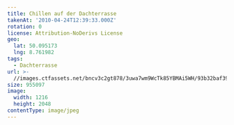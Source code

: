 ```yaml
---
title: Chillen auf der Dachterrasse
takenAt: '2010-04-24T12:39:33.000Z'
rotation: 0
license: Attribution-NoDerivs License
geo:
  lat: 50.095173
  lng: 8.761982
tags:
  - Dachterrasse
url: >-
  //images.ctfassets.net/bncv3c2gt878/3uwa7wm9WcTk85YBMAi5WH/93b32baf3989c2e3d478c4ea064e1602/chillen-auf-der-dachterrasse_4548091258_o
size: 955097
image:
  width: 1216
  height: 2048
contentType: image/jpeg
---
```


